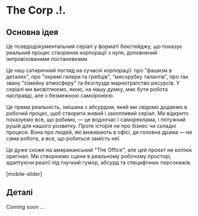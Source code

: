 # The Corp .!.

## Основна ідея

Це псевдодокументальний серіал у форматі бекстейджу, що показує реальний процес створення корпорації з нуля, доповнений імпровізованими постановками.

Це наш сатиричний погляд на сучасні корпорації: про "фашизм в деталях", про "окремі галери та гребців", “мясорубку талантів”, про так звану "сімейну атмосферу" та безглузде марнотратство ресурсів. У серіалі ми висвітлюємо, якою, на нашу думку, має бути робота насправді, але з безмежною самоіронією.

Це пряма реальність, змішана з абсурдом, який ми свідомо додаємо в робочий процес, щоб створити живий і захопливий серіал. Ми відкрито показуємо все, що робимо, — це водночас і самореклама, і потужний рушій для нашого розвитку. Проте історія не про бізнес чи складні процеси. Вона про людей, які виживають в офісі, де головна драма — не сама робота, а все, що робиться замість неї.

Це дуже схоже на американський "The Office", але цей проєкт не копіює оригінал. Ми створюємо сцени в реальному робочому просторі, адаптуючи реалії під гнучкий гумор, абсурд та специфічних персонажів.

[mobile-slider]

## Деталі

Coming soon …